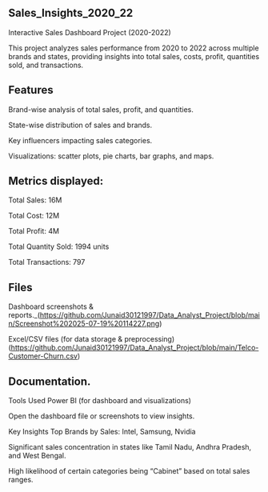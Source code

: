 ## Sales_Insights_2020_22
 Interactive Sales Dashboard Project (2020-2022)

This project analyzes sales performance from 2020 to 2022 across multiple brands and states, providing insights into total sales, costs, profit, quantities sold, and transactions.

## Features
Brand-wise analysis of total sales, profit, and quantities.

State-wise distribution of sales and brands.

Key influencers impacting sales categories.

Visualizations: scatter plots, pie charts, bar graphs, and maps.

## Metrics displayed:

Total Sales: 16M

Total Cost: 12M

Total Profit: 4M

Total Quantity Sold: 1994 units

Total Transactions: 797

## Files
Dashboard screenshots & reports._(https://github.com/Junaid30121997/Data_Analyst_Project/blob/main/Screenshot%202025-07-19%20114227.png)

Excel/CSV files (for data storage & preprocessing) (https://github.com/Junaid30121997/Data_Analyst_Project/blob/main/Telco-Customer-Churn.csv)

## Documentation.

Tools Used
Power BI (for dashboard and visualizations)




Open the dashboard file or screenshots to view insights. 



 Key Insights
Top Brands by Sales: Intel, Samsung, Nvidia

Significant sales concentration in states like Tamil Nadu, Andhra Pradesh, and West Bengal.

High likelihood of certain categories being “Cabinet” based on total sales ranges.
